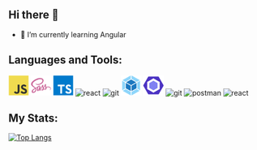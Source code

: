 ## Hi there 👋
- 🌱 I’m currently learning Angular

<h2 align="left">Languages and Tools:</h2>
<p align="left"> 
  <img src="https://raw.githubusercontent.com/devicons/devicon/master/icons/javascript/javascript-original.svg" alt="javascript" width="40" height="40"/> 
     <img src="https://raw.githubusercontent.com/devicons/devicon/master/icons/sass/sass-original.svg" alt="sass" width="40" height="40"/> 
 <img src="https://raw.githubusercontent.com/devicons/devicon/master/icons/typescript/typescript-original.svg" alt="typescript" width="40" height="40"/> 
    <img src="https://www.vectorlogo.zone/logos/reactjs/reactjs-icon.svg" alt="react" width="40" height="40"/> 
 <img src="https://www.vectorlogo.zone/logos/angular/angular-icon.svg" alt="git" width="40" height="40"/> 
  <img src="https://github.com/devicons/devicon/blob/master/icons/webpack/webpack-original.svg" alt="webpack" width="40" height="40"/>
 <img src="https://github.com/devicons/devicon/blob/master/icons/eslint/eslint-original.svg" alt="ESLint" width="40" height="40"/>
 <img src="https://www.vectorlogo.zone/logos/git-scm/git-scm-icon.svg" alt="git" width="40" height="40"/> 
  <img src="https://www.vectorlogo.zone/logos/getpostman/getpostman-icon.svg" alt="postman" width="40" height="40"/> 
  <img src="https://www.vectorlogo.zone/logos/podmanio/podmanio-icon.svg" alt="react" width="40" height="40"/> 
</p>
<h2 align="left">My Stats:</h2>

[![Top Langs](https://github-readme-stats.vercel.app/api/top-langs/?username=SheldonGomel&layout=compact)](https://github.com/anuraghazra/github-readme-stats)

<!--
**SheldonGomel/SheldonGomel** is a ✨ _special_ ✨ repository because its `README.md` (this file) appears on your GitHub profile.

Here are some ideas to get you started:

- 🔭 I’m currently working on ...
- 🌱 I’m currently learning ...
- 👯 I’m looking to collaborate on ...
- 🤔 I’m looking for help with ...
- 💬 Ask me about ...
- 📫 How to reach me: ...
- 😄 Pronouns: ...
- ⚡ Fun fact: ...
-->
